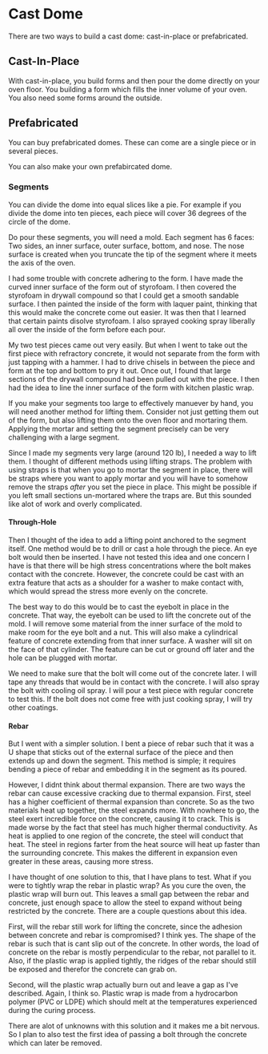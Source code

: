 
# Cast Dome

There are two ways to build a cast dome: cast-in-place or prefabricated.

## Cast-In-Place

With cast-in-place, you build forms and then pour the dome directly on your oven floor.
You building a form which fills the inner volume of your oven.
You also need some forms around the outside.

## Prefabricated

You can buy prefabricated domes.
These can come are a single piece or in several pieces.

You can also make your own prefabircated dome.

### Segments

You can divide the dome into equal slices like a pie.
For example if you divide the dome into ten pieces, each piece will cover 36 degrees of the circle of the dome.

Do pour these segments, you will need a mold. Each segment has 6 faces: Two sides, an inner surface, outer surface, bottom, and nose.
The nose surface is created when you truncate the tip of the segment where it meets the axis of the oven.

I had some trouble with concrete adhering to the form.
I have made the curved inner surface of the form out of styrofoam.
I then covered the styrofoam in drywall compound so that I could get a smooth sandable surface.
I then painted the inside of the form with laquer paint, thinking that this would make the concrete come out easier.
It was then that I learned that certain paints disolve styrofoam.
I also sprayed cooking spray liberally all over the inside of the form before each pour.

My two test pieces came out very easily.
But when I went to take out the first piece with refractory concrete, it would not separate from the form with just tapping with a hammer.
I had to drive chisels in between the piece and form at the top and bottom to pry it out.
Once out, I found that large sections of the drywall compound had been pulled out with the piece.
I then had the idea to line the inner surface of the form with kitchen plastic wrap.

If you make your segments too large to effectively manuever by hand, you will need another method for lifting them.
Consider not just getting them out of the form, but also lifting them onto the oven floor and mortaring them.
Applying the mortar and setting the segment precisely can be very challenging with a large segment.

Since I made my segments very large (around 120 lb), I needed a way to lift them.
I thought of different methods using lifting straps.
The problem with using straps is that when you go to mortar the segment in place, there will be straps where you want to apply mortar
and you will have to somehow remove the straps *after* you set the piece in place.
This might be possible if you left small sections un-mortared where the traps are.
But this sounded like alot of work and overly complicated.

#### Through-Hole

Then I thought of the idea to add a lifting point anchored to the segment itself.
One method would be to drill or cast a hole through the piece.
An eye bolt would then be inserted.
I have not tested this idea and one concern I have is that there will be high
stress concentrations where the bolt makes contact with the concrete.
However, the concrete could be cast with an extra feature that acts as a shoulder for a washer to make contact with, which
would spread the stress more evenly on the concrete.

The best way to do this would be to cast the eyebolt in place in the concrete.
That way, the eyebolt can be used to lift the concrete out of the mold.
I will remove some material from the inner surface of the mold to make room for the eye bolt and a nut.
This will also make a cylindrical feature of concrete extending from that inner surface.
A washer will sit on the face of that cylinder.
The feature can be cut or ground off later and the hole can be plugged with mortar.

We need to make sure that the bolt will come out of the concrete later.
I will tape any threads that would be in contact with the concrete.
I will also spray the bolt with cooling oil spray.
I will pour a test piece with regular concrete to test this.
If the bolt does not come free with just cooking spray, I will try other coatings.

#### Rebar

But I went with a simpler solution.
I bent a piece of rebar such that it was a U shape that sticks out of the external surface of 
the piece and then extends up and down the segment.
This method is simple; it requires bending a piece of rebar and embedding it in the segment as its poured.

However, I didnt think about thermal expansion.
There are two ways the rebar can cause excessive cracking due to thermal expansion.
First, steel has a higher coefficient of thermal expansion than concrete.
So as the two materials heat up together, the steel expands more.
With nowhere to go, the steel exert incredible force on the concrete, causing it to crack.
This is made worse by the fact that steel has much higher thermal conductivity.
As heat is applied to one region of the concrete, the steel will conduct that heat.
The steel in regions farter from the heat source will heat up faster than the surrounding concrete.
This makes the different in expansion even greater in these areas, causing more stress.

I have thought of one solution to this, that I have plans to test.
What if you were to tightly wrap the rebar in plastic wrap?
As you cure the oven, the plastic wrap will burn out.
This leaves a small gap between the rebar and concrete, just enough space to allow
the steel to expand without being restricted by the concrete.
There are a couple questions about this idea.

First, will the rebar still work for lifting the concrete, since the adhesion between concrete and rebar is 
compromised?
I think yes.
The shape of the rebar is such that is cant slip out of the concrete.
In other words, the load of concrete on the rebar is mostly perpendicular to the rebar, not parallel to it.
Also, if the plastic wrap is applied tightly, the ridges of the rebar should still be exposed and therefor the concrete can grab on.

Second, will the plastic wrap actually burn out and leave a gap as I've described.
Again, I think so.
Plastic wrap is made from a hydrocarbon polymer (PVC or LDPE) which should melt
at the temperatures experienced during the curing process.

There are alot of unknowns with this solution and it makes me a bit nervous.
So I plan to also test the first idea of passing a bolt through the concrete which can later be removed.



